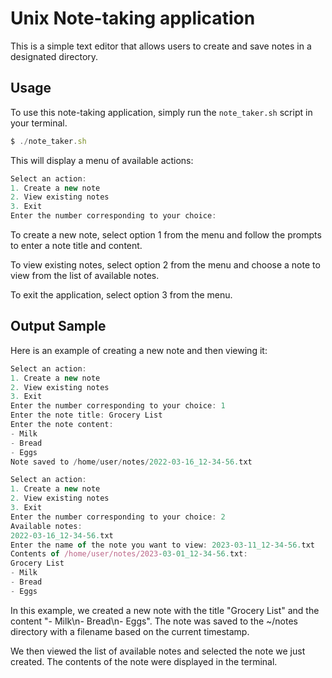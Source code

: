 # Unix Note-taking application

This is a simple text editor that allows users to create and save notes in a designated directory.

## Usage

To use this note-taking application, simply run the `note_taker.sh` script in your terminal.

```javascript
$ ./note_taker.sh
```

This will display a menu of available actions:

```javascript
Select an action:
1. Create a new note
2. View existing notes
3. Exit
Enter the number corresponding to your choice:
```

To create a new note, select option 1 from the menu and follow the prompts to enter a note title and content.

To view existing notes, select option 2 from the menu and choose a note to view from the list of available notes.

To exit the application, select option 3 from the menu.

## Output Sample

Here is an example of creating a new note and then viewing it:

```javascript
Select an action:
1. Create a new note
2. View existing notes
3. Exit
Enter the number corresponding to your choice: 1
Enter the note title: Grocery List
Enter the note content:
- Milk
- Bread
- Eggs
Note saved to /home/user/notes/2022-03-16_12-34-56.txt

Select an action:
1. Create a new note
2. View existing notes
3. Exit
Enter the number corresponding to your choice: 2
Available notes:
2022-03-16_12-34-56.txt
Enter the name of the note you want to view: 2023-03-11_12-34-56.txt
Contents of /home/user/notes/2023-03-01_12-34-56.txt:
Grocery List
- Milk
- Bread
- Eggs
```

In this example, we created a new note with the title "Grocery List" and the content "- Milk\n- Bread\n- Eggs". The note was saved to the ~/notes directory with a filename based on the current timestamp.

We then viewed the list of available notes and selected the note we just created. The contents of the note were displayed in the terminal.

